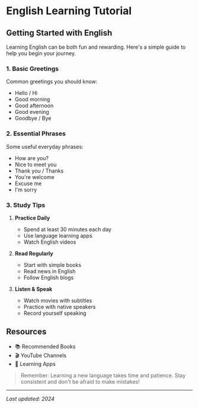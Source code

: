 # English Learning Tutorial

## Getting Started with English

Learning English can be both fun and rewarding. Here's a simple guide to help you begin your journey.

### 1. Basic Greetings

Common greetings you should know:
- Hello / Hi
- Good morning
- Good afternoon 
- Good evening
- Goodbye / Bye

### 2. Essential Phrases

Some useful everyday phrases:
- How are you?
- Nice to meet you
- Thank you / Thanks
- You're welcome
- Excuse me
- I'm sorry

### 3. Study Tips

1. **Practice Daily**
   - Spend at least 30 minutes each day
   - Use language learning apps
   - Watch English videos

2. **Read Regularly**
   - Start with simple books
   - Read news in English
   - Follow English blogs

3. **Listen & Speak**
   - Watch movies with subtitles
   - Practice with native speakers
   - Record yourself speaking

## Resources

- 📚 Recommended Books
- 🎬 YouTube Channels
- 📱 Learning Apps

> Remember: Learning a new language takes time and patience. Stay consistent and don't be afraid to make mistakes!

---
*Last updated: 2024*
